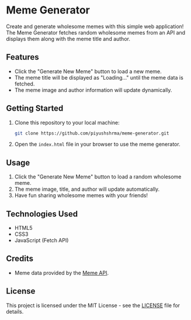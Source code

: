 # Meme Generator

Create and generate wholesome memes with this simple web application! The Meme Generator fetches random wholesome memes from an API and displays them along with the meme title and author.

## Features

- Click the "Generate New Meme" button to load a new meme.
- The meme title will be displayed as "Loading..." until the meme data is fetched.
- The meme image and author information will update dynamically.

## Getting Started

1. Clone this repository to your local machine:

   ```bash
   git clone https://github.com/piyushshrma/meme-generator.git
   ```

2. Open the `index.html` file in your browser to use the meme generator.

## Usage

1. Click the "Generate New Meme" button to load a random wholesome meme.
2. The meme image, title, and author will update automatically.
3. Have fun sharing wholesome memes with your friends!

## Technologies Used

- HTML5
- CSS3
- JavaScript (Fetch API)

## Credits

- Meme data provided by the [Meme API](https://meme-api.herokuapp.com/).

## License

This project is licensed under the MIT License - see the [LICENSE](LICENSE) file for details.
